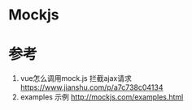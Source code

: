 # Mockjs



# 参考
1. vue怎么调用mock.js 拦截ajax请求
https://www.jianshu.com/p/a7c738c04134
2. examples 示例
http://mockjs.com/examples.html
